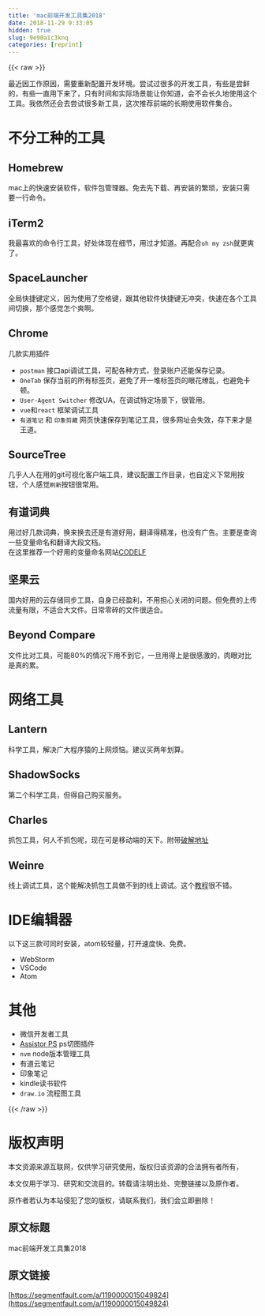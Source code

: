 ```yaml
---
title: 'mac前端开发工具集2018' 
date: 2018-11-29 9:33:05
hidden: true
slug: 9e90aic3knq
categories: [reprint]
---
```


{{< raw >}}

                    
<p>&#x6700;&#x8FD1;&#x56E0;&#x5DE5;&#x4F5C;&#x539F;&#x56E0;&#xFF0C;&#x9700;&#x8981;&#x91CD;&#x65B0;&#x914D;&#x7F6E;&#x5F00;&#x53D1;&#x73AF;&#x5883;&#x3002;&#x5C1D;&#x8BD5;&#x8FC7;&#x5F88;&#x591A;&#x7684;&#x5F00;&#x53D1;&#x5DE5;&#x5177;&#xFF0C;&#x6709;&#x4E9B;&#x662F;&#x5C1D;&#x9C9C;&#x7684;&#xFF0C;&#x6709;&#x4E9B;&#x4E00;&#x76F4;&#x7528;&#x4E0B;&#x6765;&#x4E86;&#xFF0C;&#x53EA;&#x6709;&#x65F6;&#x95F4;&#x548C;&#x5B9E;&#x9645;&#x573A;&#x666F;&#x80FD;&#x8BA9;&#x4F60;&#x77E5;&#x9053;&#xFF0C;&#x4F1A;&#x4E0D;&#x4F1A;&#x957F;&#x4E45;&#x5730;&#x4F7F;&#x7528;&#x8FD9;&#x4E2A;&#x5DE5;&#x5177;&#x3002;&#x6211;&#x4F9D;&#x7136;&#x8FD8;&#x4F1A;&#x53BB;&#x5C1D;&#x8BD5;&#x5F88;&#x591A;&#x65B0;&#x5DE5;&#x5177;&#xFF0C;&#x8FD9;&#x6B21;&#x63A8;&#x8350;&#x524D;&#x7AEF;&#x7684;&#x957F;&#x671F;&#x4F7F;&#x7528;&#x8F6F;&#x4EF6;&#x96C6;&#x5408;&#x3002;</p>
<h1 id="articleHeader0">&#x4E0D;&#x5206;&#x5DE5;&#x79CD;&#x7684;&#x5DE5;&#x5177;</h1>
<h2 id="articleHeader1">Homebrew</h2>
<p>mac&#x4E0A;&#x7684;&#x5FEB;&#x901F;&#x5B89;&#x88C5;&#x8F6F;&#x4EF6;&#xFF0C;&#x8F6F;&#x4EF6;&#x5305;&#x7BA1;&#x7406;&#x5668;&#x3002;&#x514D;&#x53BB;&#x5148;&#x4E0B;&#x8F7D;&#x3001;&#x518D;&#x5B89;&#x88C5;&#x7684;&#x7E41;&#x7410;&#xFF0C;&#x5B89;&#x88C5;&#x53EA;&#x9700;&#x8981;&#x4E00;&#x884C;&#x547D;&#x4EE4;&#x3002;</p>
<h2 id="articleHeader2">iTerm2</h2>
<p>&#x6211;&#x6700;&#x559C;&#x6B22;&#x7684;&#x547D;&#x4EE4;&#x884C;&#x5DE5;&#x5177;&#xFF0C;&#x597D;&#x5904;&#x4F53;&#x73B0;&#x5728;&#x7EC6;&#x8282;&#xFF0C;&#x7528;&#x8FC7;&#x624D;&#x77E5;&#x9053;&#x3002;&#x518D;&#x914D;&#x5408;<code>oh my zsh</code>&#x5C31;&#x66F4;&#x723D;&#x4E86;&#x3002;</p>
<h2 id="articleHeader3">SpaceLauncher</h2>
<p>&#x5168;&#x5C40;&#x5FEB;&#x6377;&#x952E;&#x5B9A;&#x4E49;&#xFF0C;&#x56E0;&#x4E3A;&#x4F7F;&#x7528;&#x4E86;&#x7A7A;&#x683C;&#x952E;&#xFF0C;&#x8DDF;&#x5176;&#x4ED6;&#x8F6F;&#x4EF6;&#x5FEB;&#x6377;&#x952E;&#x65E0;&#x51B2;&#x7A81;&#xFF0C;&#x5FEB;&#x901F;&#x5728;&#x5404;&#x4E2A;&#x5DE5;&#x5177;&#x95F4;&#x5207;&#x6362;&#xFF0C;&#x90A3;&#x4E2A;&#x611F;&#x89C9;&#x600E;&#x4E2A;&#x723D;&#x554A;&#x3002;</p>
<h2 id="articleHeader4">Chrome</h2>
<p>&#x51E0;&#x6B3E;&#x5B9E;&#x7528;&#x63D2;&#x4EF6;</p>
<ul>
<li>
<code>postman</code> &#x63A5;&#x53E3;api&#x8C03;&#x8BD5;&#x5DE5;&#x5177;&#xFF0C;&#x53EF;&#x914D;&#x5404;&#x79CD;&#x65B9;&#x5F0F;&#xFF0C;&#x767B;&#x5F55;&#x8D26;&#x6237;&#x8FD8;&#x80FD;&#x4FDD;&#x5B58;&#x8BB0;&#x5F55;&#x3002;</li>
<li>
<code>OneTab</code> &#x4FDD;&#x5B58;&#x5F53;&#x524D;&#x7684;&#x6240;&#x6709;&#x6807;&#x7B7E;&#x9875;&#xFF0C;&#x907F;&#x514D;&#x4E86;&#x5F00;&#x4E00;&#x5806;&#x6807;&#x7B7E;&#x9875;&#x7684;&#x773C;&#x82B1;&#x7F2D;&#x4E71;&#xFF0C;&#x4E5F;&#x907F;&#x514D;&#x5361;&#x987F;&#x3002;</li>
<li>
<code>User-Agent Switcher</code> &#x4FEE;&#x6539;UA&#xFF0C;&#x5728;&#x8C03;&#x8BD5;&#x7279;&#x5B9A;&#x573A;&#x666F;&#x4E0B;&#xFF0C;&#x5F88;&#x7BA1;&#x7528;&#x3002;</li>
<li>
<code>vue</code>&#x548C;<code>react</code> &#x6846;&#x67B6;&#x8C03;&#x8BD5;&#x5DE5;&#x5177;</li>
<li>
<code>&#x6709;&#x9053;&#x7B14;&#x8BB0;</code> &#x548C; <code>&#x5370;&#x8C61;&#x526A;&#x85CF;</code> &#x7F51;&#x9875;&#x5FEB;&#x901F;&#x4FDD;&#x5B58;&#x5230;&#x7B14;&#x8BB0;&#x5DE5;&#x5177;&#xFF0C;&#x5F88;&#x591A;&#x7F51;&#x5740;&#x4F1A;&#x5931;&#x6548;&#xFF0C;&#x5B58;&#x4E0B;&#x6765;&#x624D;&#x662F;&#x738B;&#x9053;&#x3002;</li>
</ul>
<h2 id="articleHeader5">SourceTree</h2>
<p>&#x51E0;&#x4E4E;&#x4EBA;&#x4EBA;&#x5728;&#x7528;&#x7684;git&#x53EF;&#x89C6;&#x5316;&#x5BA2;&#x6237;&#x7AEF;&#x5DE5;&#x5177;&#xFF0C;&#x5EFA;&#x8BAE;&#x914D;&#x7F6E;&#x5DE5;&#x4F5C;&#x76EE;&#x5F55;&#xFF0C;&#x4E5F;&#x81EA;&#x5B9A;&#x4E49;&#x4E0B;&#x5E38;&#x7528;&#x6309;&#x94AE;&#xFF0C;&#x4E2A;&#x4EBA;&#x611F;&#x89C9;<code>&#x5237;&#x65B0;</code>&#x6309;&#x94AE;&#x5F88;&#x5E38;&#x7528;&#x3002;</p>
<h2 id="articleHeader6">&#x6709;&#x9053;&#x8BCD;&#x5178;</h2>
<p>&#x7528;&#x8FC7;&#x597D;&#x51E0;&#x6B3E;&#x8BCD;&#x5178;&#xFF0C;&#x6362;&#x6765;&#x6362;&#x53BB;&#x8FD8;&#x662F;&#x6709;&#x9053;&#x597D;&#x7528;&#xFF0C;&#x7FFB;&#x8BD1;&#x5F97;&#x7CBE;&#x51C6;&#xFF0C;&#x4E5F;&#x6CA1;&#x6709;&#x5E7F;&#x544A;&#x3002;&#x4E3B;&#x8981;&#x662F;&#x67E5;&#x8BE2;&#x4E00;&#x4E9B;&#x53D8;&#x91CF;&#x547D;&#x540D;&#x548C;&#x7FFB;&#x8BD1;&#x5927;&#x6BB5;&#x6587;&#x6863;&#x3002;<br>&#x5728;&#x8FD9;&#x91CC;&#x63A8;&#x8350;&#x4E00;&#x4E2A;&#x597D;&#x7528;&#x7684;&#x53D8;&#x91CF;&#x547D;&#x540D;&#x7F51;&#x7AD9;<a href="https://unbug.github.io/codelf/" rel="nofollow noreferrer" target="_blank">CODELF</a></p>
<h2 id="articleHeader7">&#x575A;&#x679C;&#x4E91;</h2>
<p>&#x56FD;&#x5185;&#x597D;&#x7528;&#x7684;&#x4E91;&#x5B58;&#x50A8;&#x540C;&#x6B65;&#x5DE5;&#x5177;&#xFF0C;&#x81EA;&#x8EAB;&#x5DF2;&#x7ECF;&#x76C8;&#x5229;&#xFF0C;&#x4E0D;&#x7528;&#x62C5;&#x5FC3;&#x5173;&#x95ED;&#x7684;&#x95EE;&#x9898;&#x3002;&#x4F46;&#x514D;&#x8D39;&#x7684;&#x4E0A;&#x4F20;&#x6D41;&#x91CF;&#x6709;&#x9650;&#xFF0C;&#x4E0D;&#x9002;&#x5408;&#x5927;&#x6587;&#x4EF6;&#x3002;&#x65E5;&#x5E38;&#x96F6;&#x788E;&#x7684;&#x6587;&#x4EF6;&#x5F88;&#x9002;&#x5408;&#x3002;</p>
<h2 id="articleHeader8">Beyond Compare</h2>
<p>&#x6587;&#x4EF6;&#x6BD4;&#x5BF9;&#x5DE5;&#x5177;&#xFF0C;&#x53EF;&#x80FD;80%&#x7684;&#x60C5;&#x51B5;&#x4E0B;&#x7528;&#x4E0D;&#x5230;&#x5B83;&#xFF0C;&#x4E00;&#x65E6;&#x7528;&#x5F97;&#x4E0A;&#x662F;&#x5F88;&#x611F;&#x6FC0;&#x7684;&#xFF0C;&#x8089;&#x773C;&#x5BF9;&#x6BD4;&#x662F;&#x771F;&#x7684;&#x7D2F;&#x3002;</p>
<h1 id="articleHeader9">&#x7F51;&#x7EDC;&#x5DE5;&#x5177;</h1>
<h2 id="articleHeader10">Lantern</h2>
<p>&#x79D1;&#x5B66;&#x5DE5;&#x5177;&#xFF0C;&#x89E3;&#x51B3;&#x5E7F;&#x5927;&#x7A0B;&#x5E8F;&#x733F;&#x7684;&#x4E0A;&#x7F51;&#x70E6;&#x607C;&#x3002;&#x5EFA;&#x8BAE;&#x4E70;&#x4E24;&#x5E74;&#x5212;&#x7B97;&#x3002;</p>
<h2 id="articleHeader11">ShadowSocks</h2>
<p>&#x7B2C;&#x4E8C;&#x4E2A;&#x79D1;&#x5B66;&#x5DE5;&#x5177;&#xFF0C;&#x4F46;&#x5F97;&#x81EA;&#x5DF1;&#x8D2D;&#x4E70;&#x670D;&#x52A1;&#x3002;</p>
<h2 id="articleHeader12">Charles</h2>
<p>&#x6293;&#x5305;&#x5DE5;&#x5177;&#xFF0C;&#x4F55;&#x4EBA;&#x4E0D;&#x6293;&#x5305;&#x5462;&#xFF0C;&#x73B0;&#x5728;&#x53EF;&#x662F;&#x79FB;&#x52A8;&#x7AEF;&#x7684;&#x5929;&#x4E0B;&#x3002;&#x9644;&#x5E26;<a href="https://www.zzzmode.com/mytools/charles/" rel="nofollow noreferrer" target="_blank">&#x7834;&#x89E3;&#x5730;&#x5740;</a></p>
<h2 id="articleHeader13">Weinre</h2>
<p>&#x7EBF;&#x4E0A;&#x8C03;&#x8BD5;&#x5DE5;&#x5177;&#xFF0C;&#x8FD9;&#x4E2A;&#x80FD;&#x89E3;&#x51B3;&#x6293;&#x5305;&#x5DE5;&#x5177;&#x505A;&#x4E0D;&#x5230;&#x7684;&#x7EBF;&#x4E0A;&#x8C03;&#x8BD5;&#x3002;&#x8FD9;&#x4E2A;<a href="https://blog.csdn.net/hzaini89/article/details/51745832" rel="nofollow noreferrer" target="_blank">&#x6559;&#x7A0B;</a>&#x5F88;&#x4E0D;&#x9519;&#x3002;</p>
<h1 id="articleHeader14">IDE&#x7F16;&#x8F91;&#x5668;</h1>
<p>&#x4EE5;&#x4E0B;&#x8FD9;&#x4E09;&#x6B3E;&#x53EF;&#x540C;&#x65F6;&#x5B89;&#x88C5;&#xFF0C;atom&#x8F83;&#x8F7B;&#x91CF;&#xFF0C;&#x6253;&#x5F00;&#x901F;&#x5EA6;&#x5FEB;&#x3001;&#x514D;&#x8D39;&#x3002;</p>
<ul>
<li>WebStorm</li>
<li>VSCode</li>
<li>Atom</li>
</ul>
<h1 id="articleHeader15">&#x5176;&#x4ED6;</h1>
<ul>
<li>&#x5FAE;&#x4FE1;&#x5F00;&#x53D1;&#x8005;&#x5DE5;&#x5177;</li>
<li>
<a href="http://wit-web.azurewebsites.net/en/assistor/download" rel="nofollow noreferrer" target="_blank">Assistor PS</a> ps&#x5207;&#x56FE;&#x63D2;&#x4EF6;</li>
<li>
<code>nvm</code> node&#x7248;&#x672C;&#x7BA1;&#x7406;&#x5DE5;&#x5177;</li>
<li>&#x6709;&#x9053;&#x4E91;&#x7B14;&#x8BB0;</li>
<li>&#x5370;&#x8C61;&#x7B14;&#x8BB0;</li>
<li>kindle&#x8BFB;&#x4E66;&#x8F6F;&#x4EF6;</li>
<li>
<code>draw.io</code> &#x6D41;&#x7A0B;&#x56FE;&#x5DE5;&#x5177;</li>
</ul>

                
{{< /raw >}}

# 版权声明
本文资源来源互联网，仅供学习研究使用，版权归该资源的合法拥有者所有，

本文仅用于学习、研究和交流目的。转载请注明出处、完整链接以及原作者。

原作者若认为本站侵犯了您的版权，请联系我们，我们会立即删除！

## 原文标题
mac前端开发工具集2018

## 原文链接
[https://segmentfault.com/a/1190000015049824](https://segmentfault.com/a/1190000015049824)

